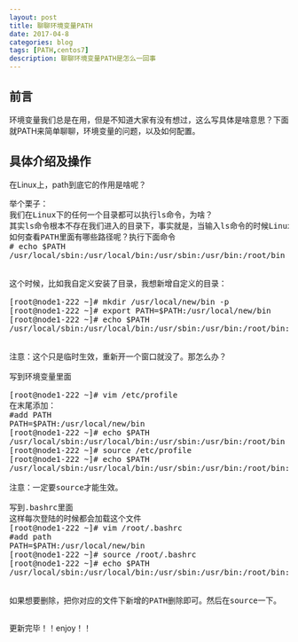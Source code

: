 ```yaml
---
layout: post
title: 聊聊环境变量PATH
date: 2017-04-8
categories: blog
tags: [PATH,centos7]
description: 聊聊环境变量PATH是怎么一回事 
---
```



## 前言

环境变量我们总是在用，但是不知道大家有没有想过，这么写具体是啥意思？下面就PATH来简单聊聊，环境变量的问题，以及如何配置。
## 具体介绍及操作
在Linux上，path到底它的作用是啥呢？
<pre>
举个栗子：
我们在Linux下的任何一个目录都可以执行ls命令，为啥？
其实ls命令根本不存在我们进入的目录下，事实就是，当输入ls命令的时候Linux会去/bin/,/usr/bin,/sbin等目录下去找你此时此刻输入的命令，而PATH的值恰恰就是/usr/local/sbin:/usr/local/bin:/usr/sbin:/usr/bin:/root/bin  你知道我想说什么了吧。
如何查看PATH里面有哪些路径呢？执行下面命令
# echo $PATH
/usr/local/sbin:/usr/local/bin:/usr/sbin:/usr/bin:/root/bin


这个时候，比如我自定义安装了目录，我想新增自定义的目录：

[root@node1-222 ~]# mkdir /usr/local/new/bin -p
[root@node1-222 ~]# export PATH=$PATH:/usr/local/new/bin
[root@node1-222 ~]# echo $PATH
/usr/local/sbin:/usr/local/bin:/usr/sbin:/usr/bin:/root/bin:/usr/local/new/bin


注意：这个只是临时生效，重新开一个窗口就没了。那怎么办？

写到环境变量里面

[root@node1-222 ~]# vim /etc/profile
在末尾添加：
#add PATH
PATH=$PATH:/usr/local/new/bin
[root@node1-222 ~]# echo $PATH
/usr/local/sbin:/usr/local/bin:/usr/sbin:/usr/bin:/root/bin
[root@node1-222 ~]# source /etc/profile
[root@node1-222 ~]# echo $PATH
/usr/local/sbin:/usr/local/bin:/usr/sbin:/usr/bin:/root/bin:/usr/local/new/bin

注意：一定要source才能生效。

写到.bashrc里面
这样每次登陆的时候都会加载这个文件
[root@node1-222 ~]# vim /root/.bashrc
#add path
PATH=$PATH:/usr/local/new/bin
[root@node1-222 ~]# source /root/.bashrc
[root@node1-222 ~]# echo $PATH
/usr/local/sbin:/usr/local/bin:/usr/sbin:/usr/bin:/root/bin:/usr/local/new/bin


如果想要删除，把你对应的文件下新增的PATH删除即可。然后在source一下。

</pre>

更新完毕！！enjoy！！